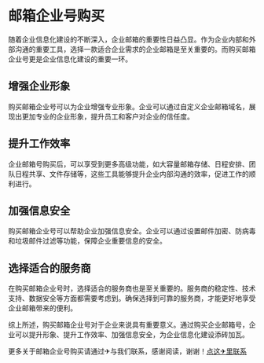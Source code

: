 # 邮箱企业号购买

随着企业信息化建设的不断深入，企业邮箱的重要性日益凸显。作为企业内部和外部沟通的重要工具，选择一款适合企业需求的企业邮箱是至关重要的。而购买邮箱企业号更是企业信息化建设的重要一环。

## 增强企业形象

购买邮箱企业号可以为企业增强专业形象。企业可以通过自定义企业邮箱域名，展现出更加专业的企业形象，提升员工和客户对企业的信任度。

## 提升工作效率

企业邮箱号购买后，可以享受到更多高级功能，如大容量邮箱存储、日程安排、团队日程共享、文件存储等，这些工具能够提升企业内部沟通的效率，促进工作的顺利进行。

## 加强信息安全

购买邮箱企业号可以帮助企业加强信息安全。企业可以通过设置邮件加密、防病毒和垃圾邮件过滤等功能，保障企业重要信息的安全。

## 选择适合的服务商

在购买邮箱企业号时，选择适合的服务商也是至关重要的。服务商的稳定性、技术支持、数据安全等方面都需要考虑到。确保选择到可靠的服务商，才能更好地享受企业邮箱带来的便利。

综上所述，购买邮箱企业号对于企业来说具有重要意义。通过购买企业邮箱号，企业可以提升形象、提升工作效率、加强信息安全，为企业信息化建设添砖加瓦。

更多关于邮箱企业号购买请通过✈与我们联系，感谢阅读，谢谢！[点这✈里联系](https://w.k02.cc)